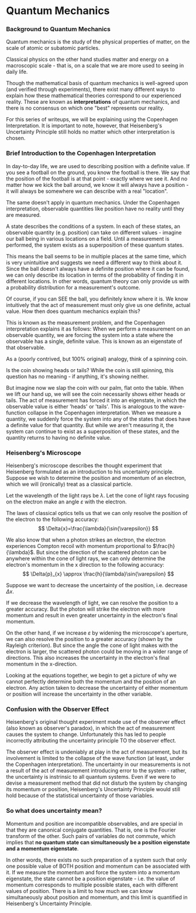 # Quantum Mechanics

### Background to Quantum Mechanics
Quantum mechanics is the study of the physical properties of matter, on the scale of atomic or subatomic particles. 

Classical physics on the other hand studies matter and energy on a macroscopic scale - that is, on a scale that we are more used to seeing in daily life.


Though the mathematical basis of quantum mechanics is well-agreed upon (and verified through experiments), there exist many different ways to explain how these mathematical theories correspond to our experienced reality. These are known as **interpretations** of quantum mechanics, and there is no consensus on which one "best" represents our reality.

For this series of writeups, we will be explaining using the Copenhagen Interpretation. It is important to note, however, that Heisenberg's Uncertainty Principle still holds no matter which other interpretation is chosen. 


### Brief Introduction to the Copenhagen Interpretation
In day-to-day life, we are used to describing position with a definite value. If you see a football on the ground, you know the football is there. We say that the position of the football is at that point - exactly where we see it. And no matter how we kick the ball around, we know it will always have a position - it will always be somewhere we can describe with a real "location".

The same doesn't apply in quantum mechanics. Under the Copenhagen interpretation, observable quantities like position have no reality until they are measured. 

A state describes the conditions of a system. In each of these states, an observable quantity (e.g. position) can take on different values - imagine our ball being in various locations on a field. Until a measurement is performed, the system exists as a superposition of these quantum states.

This means the ball seems to be in multiple places at the same time, which is very unintuitive and suggests we need a different way to think about it. Since the ball doesn't always have a definite position where it can be found, we can only describe its location in terms of the probability of finding it in different locations. In other words, quantum theory can only provide us with a probability distribution for a measurement's outcome. 

Of course, if you can SEE the ball, you definitely know where it is. We know intuitively that the act of measurement must only give us one definite, actual value. How then does quantum mechanics explain this? 

This is known as the measurement problem, and the Copenhagen interpretation explains it as follows: When we perform a measurement on an observable quantity, we are forcing the system into a state where the observable has a single, definite value. This is known as an eigenstate of that observable.



As a (poorly contrived, but 100% original) analogy, think of a spinning coin. 

Is the coin showing heads or tails? While the coin is still spinning, this question has no meaning - if anything, it's showing neither.

But imagine now we slap the coin with our palm, flat onto the table. When we lift our hand up, we will see the coin necessarily shows either heads or tails. The act of measurement has forced it into an eigenstate, in which the observable value is either 'heads' or 'tails'. This is analogous to the wave-function collapse in the Copenhagen interpretation. When we measure a quantity, we suddenly force the system into any of the states that does have a definite value for that quantity. But while we aren't measuring it, the system can continue to exist as a superposition of these states, and the quantity returns to having no definite value.



### Heisenberg's Microscope
Heisenberg's microscope describes the thought experiment that Heisenberg formulated as an introduction to his uncertainty principle. Suppose we wish to determine the position and momentum of an electron, which we will (ironically) treat as a classical particle.

Let the wavelength of the light rays be $\lambda$.
Let the cone of light rays focusing on the electron make an angle $\varepsilon$ with the electron. 

The laws of classical optics tells us that we can only resolve the position of the electron to the following accuracy:
$$
\Delta{x}=\frac{\lambda}{\sin{\varepsilon}}
$$

We also know that when a photon strikes an electron, the electron experiences Compton recoil with momentum proportional to $\frac{h}{\lambda}$. But since the direction of the scattered photon can be anywhere within the cone of light rays, we can only determine the electron's momentum in the x direction to the following accuracy:
$$
\Delta{p}_{x} \approx \frac{h}{\lambda}\sin{\varepsilon}
$$

Suppose we want to decrease the uncertainty of the position, i.e. decrease $\Delta{x}$.

If we decrease the wavelength of light, we can resolve the position to a greater accuracy. But the photon will strike the electron with more momentum and result in even greater uncertainty in the electron's final momentum.

On the other hand, if we increase $\varepsilon$ by widening the microscope's aperture, we can also resolve the position to a greater accuracy (shown by the Rayleigh criterion). But since the angle the cone of light makes with the electron is larger, the scattered photon could be moving in a wider range of directions. This also increases the uncertainty in the electron's final momentum in the x-direction.

Looking at the equations together, we begin to get a picture of why we cannot perfectly determine both the momentum and the position of an electron. Any action taken to decrease the uncertainty of either momentum or position will increase the uncertainty in the other variable. 


### Confusion with the Observer Effect
Heisenberg's original thought experiment made use of the observer effect (also known as observer's paradox), in which the act of measurement causes the system to change. Unfortunately this has led to people incorrectly attributing the uncertainty principle TO the observer effect.

The observer effect is undeniably at play in the act of measurement, but its involvement is limited to the collapse of the wave function (at least, under the Copenhagen interpretation). The uncertainty in our measurements is not a result of the act of measurement introducing error to the system - rather, the uncertainty is instrinsic to all quantum systems. Even if we were to devise a measurement method that did not disturb the system by changing its momentum or position, Heisenberg's Uncertainty Principle would still hold because of the statistical uncertainty of those variables.


### So what does uncertainty mean?
Momentum and position are incompatible observables, and are special in that they are canonical conjugate quantities. That is, one is the Fourier transform of the other. Such pairs of variables do not commute, which implies that **no quantum state can simultaneously be a position eigenstate and a momentum eigenstate**. 

In other words, there exists no such preparation of a system such that only one possible value of BOTH position and momentum can be associated with it. If we measure the momentum and force the system into a momentum eigenstate, the state cannot be a position eigenstate - i.e. the value of momentum corresponds to multiple possible states, each with different values of position. There is a limit to how much we can know simultaneously about position and momentum, and this limit is quantified in Heisenberg's Uncertainty Principle.